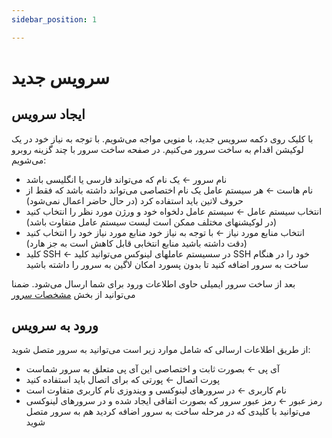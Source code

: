 ```yaml
---
sidebar_position: 1

---
```


# سرویس جدید


## ایجاد سرویس

با کلیک روی دکمه سرویس جدید، با منویی مواجه می‌شویم. با توجه به نیاز خود در یک لوکیشن اقدام به ساخت سرور می‌کنیم.
در صفحه ساخت سرور با چند گزینه روبرو می‌شویم:



- نام سرور &larr; یک نام که می‌تواند فارسی یا انگلیسی باشد
- نام هاست &larr; هر سیستم عامل یک نام اختصاصی می‌تواند داشته باشد که فقط از حروف لاتین باید استفاده کرد (در حال حاضر اعمال نمی‌شود)
- انتخاب سیستم عامل &larr; سیستم عامل دلخواه خود و ورژن مورد نظر را انتخاب کنید (در لوکیشنهای مختلف ممکن است لیست سیستم عامل متفاوت باشد)
- انتخاب منابع مورد نیاز &larr; با توجه به نیاز خود منابع مورد نیاز خود را انتخاب کنید (دقت داشته باشید منابع انتخابی قابل کاهش است به جز هارد)
- کلید SSH &larr; در سسیستم عاملهای لینوکس می‌توانید کلید SSH خود را در هنگام ساخت به سرور اضافه کنید تا بدون پسورد امکان لاگین به سرور را داشته باشید

بعد از ساخت سرور ایمیلی حاوی اطلاعات ورود برای شما ارسال می‌شود. ضمنا می‌توانید از بخش [مشخصات سرور](/cloud-server/instance-details)

## ورود به سرویس

از طریق اطلاعات ارسالی که شامل موارد زیر است می‌توانید به سرور متصل شوید:

- آی پی &larr; بصورت ثابت و اختصاصی این آی پی متعلق به سرور شماست
- پورت اتصال &larr; پورتی که برای اتصال باید استفاده کنید
- نام کاربری &larr; در سرورهای لینوکسی و ویندوزی نام کاربری متفاوت است
- رمز عبور &larr; رمز عبور سرور که بصورت اتفاقی ایجاد شده و در سرورهای لینوکسی می‌توانید با کلیدی که در مرحله ساخت به سرور اضافه کردید هم به سرور متصل شوید 

